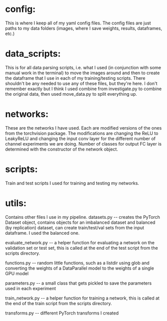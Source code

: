 <h1>config:</h1>
This is where I keep all of my yaml config files. The config files are just paths to my data folders (images, where I save weights, results, dataframes, etc.)

<h1>data_scripts:</h1>
This is for all data parsing scripts, i.e. what I used (in conjunction with some manual work in the terminal) to move the images around and then to create the dataframe that I use in each of my training/testing scripts. There shouldn't be any needed to use any of these files, but they're here. I don't remember exactly but I think I used combine from investigate.py to combine the original data, then used move_data.py to split everything up.

<h1>networks:</h1>
These are the networks I have used. Each are modified versions of the ones from the torchvision package. The modifications are changing the ReLU to LeakyReLU and changing the input conv layer for the different number of channel experiments we are doing. Number of classes for output FC layer is determined with the constructor of the network object.

<h1>scripts:</h1>
Train and test scripts I used for training and testing my networks.

<h1>utils:</h1>
Contains other files I use in my pipeline. 
datasets.py -- creates the PyTorch Dataset object, contains objects for an imbalanced dataset and balanced (by replication) dataset, can create train/test/val sets from the input dataframe. I used the balanced one.

evaluate_network.py -- a helper function for evaluating a network on the validation set or test set, this is called at the end of the test script from the scripts directory.

functions.py -- random little functions, such as a listdir using glob and converting the weights of a DataParallel model to the weights of a single GPU model

parameters.py -- a small class that gets pickled to save the parameters used in each experiment

train_network.py -- a helper function for training a network, this is called at the end of the train script from the scripts directory.

transforms.py -- different PyTorch transforms I created